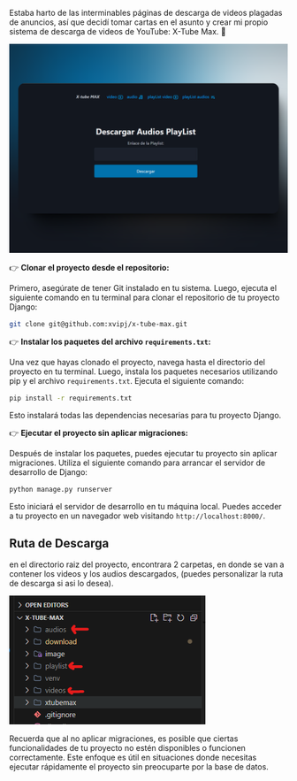 Estaba harto de las interminables páginas de descarga de videos plagadas de anuncios, así que decidí tomar cartas en el asunto y crear mi propio sistema de descarga de videos de YouTube: X-Tube Max. 🚀

![ui](image/ui.png)

👉 **Clonar el proyecto desde el repositorio:**

Primero, asegúrate de tener Git instalado en tu sistema. Luego, ejecuta el siguiente comando en tu terminal para clonar el repositorio de tu proyecto Django:

```bash
git clone git@github.com:xvipj/x-tube-max.git
```

👉 **Instalar los paquetes del archivo `requirements.txt`:**

Una vez que hayas clonado el proyecto, navega hasta el directorio del proyecto en tu terminal. Luego, instala los paquetes necesarios utilizando pip y el archivo `requirements.txt`. Ejecuta el siguiente comando:

```bash
pip install -r requirements.txt
```

Esto instalará todas las dependencias necesarias para tu proyecto Django.

👉 **Ejecutar el proyecto sin aplicar migraciones:**

Después de instalar los paquetes, puedes ejecutar tu proyecto sin aplicar migraciones. Utiliza el siguiente comando para arrancar el servidor de desarrollo de Django:

```bash
python manage.py runserver
```

Esto iniciará el servidor de desarrollo en tu máquina local. Puedes acceder a tu proyecto en un navegador web visitando `http://localhost:8000/`.


## Ruta de Descarga

en el directorio raiz del proyecto, encontrara 2 carpetas, en donde se van a contener los videos y los audios descargados, (puedes personalizar la ruta de descarga si asi lo desea).

![ui](image/lu.png)

Recuerda que al no aplicar migraciones, es posible que ciertas funcionalidades de tu proyecto no estén disponibles o funcionen correctamente. Este enfoque es útil en situaciones donde necesitas ejecutar rápidamente el proyecto sin preocuparte por la base de datos.
